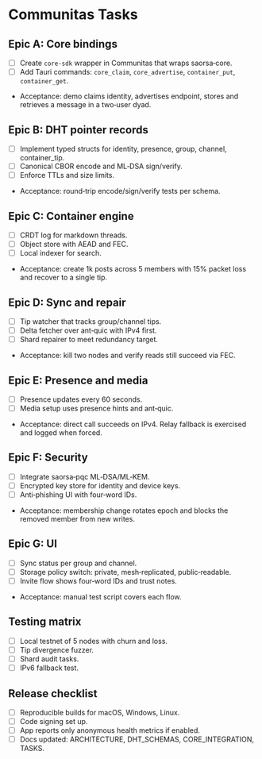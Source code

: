 # Communitas Tasks

## Epic A: Core bindings
- [ ] Create `core-sdk` wrapper in Communitas that wraps saorsa‑core.
- [ ] Add Tauri commands: `core_claim`, `core_advertise`, `container_put`, `container_get`.
- Acceptance: demo claims identity, advertises endpoint, stores and retrieves a message in a two‑user dyad.

## Epic B: DHT pointer records
- [ ] Implement typed structs for identity, presence, group, channel, container_tip.
- [ ] Canonical CBOR encode and ML‑DSA sign/verify.
- [ ] Enforce TTLs and size limits.
- Acceptance: round‑trip encode/sign/verify tests per schema.

## Epic C: Container engine
- [ ] CRDT log for markdown threads.
- [ ] Object store with AEAD and FEC.
- [ ] Local indexer for search.
- Acceptance: create 1k posts across 5 members with 15% packet loss and recover to a single tip.

## Epic D: Sync and repair
- [ ] Tip watcher that tracks group/channel tips.
- [ ] Delta fetcher over ant‑quic with IPv4 first.
- [ ] Shard repairer to meet redundancy target.
- Acceptance: kill two nodes and verify reads still succeed via FEC.

## Epic E: Presence and media
- [ ] Presence updates every 60 seconds.
- [ ] Media setup uses presence hints and ant‑quic.
- Acceptance: direct call succeeds on IPv4. Relay fallback is exercised and logged when forced.

## Epic F: Security
- [ ] Integrate saorsa‑pqc ML‑DSA/ML‑KEM.
- [ ] Encrypted key store for identity and device keys.
- [ ] Anti‑phishing UI with four‑word IDs.
- Acceptance: membership change rotates epoch and blocks the removed member from new writes.

## Epic G: UI
- [ ] Sync status per group and channel.
- [ ] Storage policy switch: private, mesh‑replicated, public‑readable.
- [ ] Invite flow shows four‑word IDs and trust notes.
- Acceptance: manual test script covers each flow.

## Testing matrix
- [ ] Local testnet of 5 nodes with churn and loss.
- [ ] Tip divergence fuzzer.
- [ ] Shard audit tasks.
- [ ] IPv6 fallback test.

## Release checklist
- [ ] Reproducible builds for macOS, Windows, Linux.
- [ ] Code signing set up.
- [ ] App reports only anonymous health metrics if enabled.
- [ ] Docs updated: ARCHITECTURE, DHT_SCHEMAS, CORE_INTEGRATION, TASKS.
